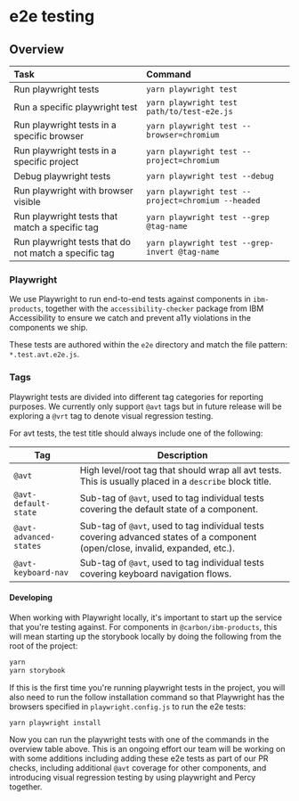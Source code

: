 # e2e testing

## Overview

| Task                                                  | Command                                            |
| :---------------------------------------------------- | :------------------------------------------------- |
| Run playwright tests                                  | `yarn playwright test`                             |
| Run a specific playwright test                        | `yarn playwright test path/to/test-e2e.js`         |
| Run playwright tests in a specific browser            | `yarn playwright test --browser=chromium`          |
| Run playwright tests in a specific project            | `yarn playwright test --project=chromium`          |
| Debug playwright tests                                | `yarn playwright test --debug`                     |
| Run playwright with browser visible                   | `yarn playwright test --project=chromium --headed` |
| Run playwright tests that match a specific tag        | `yarn playwright test --grep @tag-name`            |
| Run playwright tests that do not match a specific tag | `yarn playwright test --grep-invert @tag-name`     |

### Playwright

We use Playwright to run end-to-end tests against components in `ibm-products`,
together with the `accessibility-checker` package from IBM Accessibility to
ensure we catch and prevent a11y violations in the components we ship.

These tests are authored within the `e2e` directory and match the file pattern:
`*.test.avt.e2e.js`.

### Tags

Playwright tests are divided into different tag categories for reporting
purposes. We currently only support `@avt` tags but in future release will be
exploring a `@vrt` tag to denote visual regression testing.

For avt tests, the test title should always include one of the following:

| Tag                    | Description                                                                                                                    |
| ---------------------- | ------------------------------------------------------------------------------------------------------------------------------ |
| `@avt`                 | High level/root tag that should wrap all avt tests. This is usually placed in a `describe` block title.                        |
| `@avt-default-state`   | Sub-tag of `@avt`, used to tag individual tests covering the default state of a component.                                     |
| `@avt-advanced-states` | Sub-tag of `@avt`, used to tag individual tests covering advanced states of a component (open/close, invalid, expanded, etc.). |
| `@avt-keyboard-nav`    | Sub-tag of `@avt`, used to tag individual tests covering keyboard navigation flows.                                            |

#### Developing

When working with Playwright locally, it's important to start up the service
that you're testing against. For components in `@carbon/ibm-products`, this will
mean starting up the storybook locally by doing the following from the root of
the project:

```bash
yarn
yarn storybook
```

If this is the first time you're running playwright tests in the project, you
will also need to run the follow installation command so that Playwright has the
browsers specified in `playwright.config.js` to run the e2e tests:

```bash
yarn playwright install
```

Now you can run the playwright tests with one of the commands in the overview
table above. This is an ongoing effort our team will be working on with some
additions including adding these e2e tests as part of our PR checks, including
additional `@avt` coverage for other components, and introducing visual
regression testing by using playwright and Percy together.
